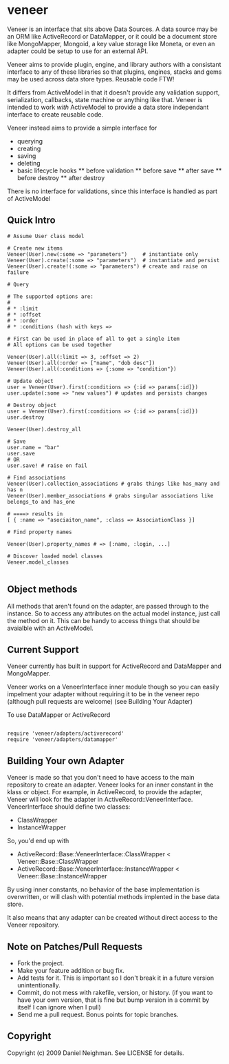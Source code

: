 # veneer

Veneer is an interface that sits above Data Sources.  A data source may be an ORM like ActiveRecord or DataMapper, or it could be a document store like MongoMapper, Mongoid, a key value storage like Moneta, or even an adapter could be setup to use for an external API.

Veneer aims to provide plugin, engine, and library authors with a consistant interface to any of these libraries so that plugins, engines, stacks and gems may be used across data store types.  Reusable code FTW!

It differs from ActiveModel in that it doesn't provide any validation support, serialization, callbacks, state machine or anything like that.  Veneer is intended to work _with_ ActiveModel to provide a data store independant interface to create reusable code.

Veneer instead aims to provide a simple interface for
* querying
* creating
* saving
* deleting
* basic lifecycle hooks
** before validation
** before save
** after save
** before destroy
** after destroy

There is no interface for validations, since this interface is handled as part of ActiveModel

## Quick Intro

<pre><code># Assume User class model

# Create new items
Veneer(User).new(:some => "parameters")     # instantiate only
Veneer(User).create(:some => "parameters")  # instantiate and persist
Veneer(User).create!(:some => "parameters") # create and raise on failure

# Query

# The supported options are:
#
# * :limit
# * :offset
# * :order
# * :conditions (hash with keys => <Array|Primitive|Range>

# First can be used in place of all to get a single item
# All options can be used together

Veneer(User).all(:limit => 3, :offset => 2)
Veneer(User).all(:order => ["name", "dob desc"])
Veneer(User).all(:conditions => {:some => "condition"})

# Update object
user = Veneer(User).first(:conditions => {:id => params[:id]})
user.update(:some => "new values") # updates and persists changes

# Destroy object
user = Veneer(User).first(:conditions => {:id => params[:id]})
user.destroy

Veneer(User).destroy_all

# Save
user.name = "bar"
user.save
# OR
user.save! # raise on fail

# Find associations
Veneer(User).collection_associations # grabs things like has_many and has n
Veneer(User).member_associations # grabs singular associations like belongs_to and has_one

# ====> results in
[ { :name => "asociaiton_name", :class => AssociationClass }]

# Find property names

Veneer(User).property_names # => [:name, :login, ...]

# Discover loaded model classes
Veneer.model_classes

</code></pre>

## Object methods

All methods that aren't found on the adapter, are passed through to the instance.  So to access any attributes on the actual model instance, just call the method on it. This can be handy to access things that should be avaialble with an ActiveModel.

## Current Support

Veneer currently has built in support for ActiveRecord and DataMapper and MongoMapper.

Veneer works on a VeneerInterface inner module though so you can easily impelment your adapter without requiring it to be in the veneer repo (although pull requests are welcome) (see Building Your Adapter)

To use DataMapper or ActiveRecord

<pre><code>
require 'veneer/adapters/activerecord'
require 'veneer/adapters/datamapper'
</code></pre>

## Building Your own Adapter

Veneer is made so that you don't need to have access to the main repository to create an adapter.  Veneer looks for an inner constant in the klass or object. For example, in ActiveRecord, to provide the adapter, Veneer will look for the adapter in ActiveRecord::VeneerInterface.  VeneerInterface should define two classes:

* ClassWrapper
* InstanceWrapper

So, you'd end up with

* ActiveRecord::Base::VeneerInterface::ClassWrapper < Veneer::Base::ClassWrapper
* ActiveRecord::Base::VeneerInterface::InstanceWrapper < Veneer::Base::InstanceWrapper

By using inner constants, no behavior of the base implementation is overwritten, or will clash with potential methods implented in the base data store.

It also means that any adapter can be created without direct access to the Veneer repository.

## Note on Patches/Pull Requests

* Fork the project.
* Make your feature addition or bug fix.
* Add tests for it. This is important so I don't break it in a
  future version unintentionally.
* Commit, do not mess with rakefile, version, or history.
  (if you want to have your own version, that is fine but
   bump version in a commit by itself I can ignore when I pull)
* Send me a pull request. Bonus points for topic branches.

## Copyright

Copyright (c) 2009 Daniel Neighman. See LICENSE for details.
